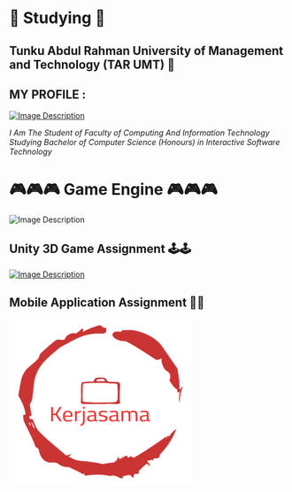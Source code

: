 # 📖 Studying 📖

## Tunku Abdul Rahman University of Management and Technology (TAR UMT) 🏫

## MY PROFILE :
<a href="https://diesugunninie.itch.io" target="_blank"><img src="https://img.itch.zone/aW1nLzEzMDI2NTc4LnBuZw==/100x100%23/2PXA6H.png" alt="Image Description" width="125px" height="125px"></a>

*I Am The Student of Faculty of Computing And Information Technology Studying Bachelor of Computer Science (Honours) in Interactive Software Technology*

# 🎮🎮🎮 Game Engine 🎮🎮🎮

<img src="https://www.protocol.com/media-library/unity-logo.jpg?id=30046849&width=1245&height=700&quality=85&coordinates=416%2C0%2C417%2C0" alt="Image Description" width="410px" height="250px">


## Unity 3D Game Assignment 🕹️🕹️
<a href="https://spoiler02.itch.io/akumu" target="_blank"><img src="https://img.itch.zone/aW1nLzExMTQxODY0LnBuZw==/315x250%23c/Kzplsx.png" alt="Image Description" width="380px" height="200px"></a>


## Mobile Application Assignment 📱📱
<a href="https://youtu.be/IeD_slQyLDg" target="_blank"><img src="./logo.00_00_00_00.Still001.png" alt="Image Description" width="330px" height="300px"></a>



<!--
**Binkozaru/Binkozaru** is a ✨ _special_ ✨ repository because its `README.md` (this file) appears on your GitHub profile.

Here are some ideas to get you started:

- 🔭 I’m currently working on ...
- 🌱 I’m currently learning ...
- 👯 I’m looking to collaborate on ...
- 🤔 I’m looking for help with ...
- 💬 Ask me about ...
- 📫 How to reach me: ...
- 😄 Pronouns: ...
- ⚡ Fun fact: ...
-->
